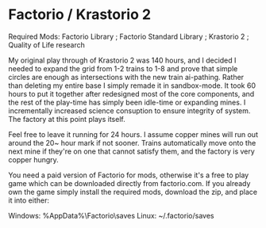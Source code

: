 # Factorio / Krastorio 2

Required Mods:
  Factorio Library ; 
  Factorio Standard Library ;
  Krastorio 2 ; 
  Quality of Life research 
 
  My original play through of Krastorio 2 was 140 hours, and I decided I needed to expand the grid from 1-2 trains to 1-8 and prove that simple circles are enough as intersections with the new train ai-pathing. Rather than deleting my entire base I simply remade it in sandbox-mode.
  It took 60 hours to put it together after redesigned most of the core components, and the rest of the play-time has simply been idle-time or expanding mines. I incrementally increased science consuption to ensure integrity of system. The factory at this point plays itself.
  
  Feel free to leave it running for 24 hours. I assume copper mines will run out around the 20~ hour mark if not sooner. Trains automatically move onto the next mine if they're on one that cannot satisfy them, and the factory is very copper hungry.

  You need a paid version of Factorio for mods, otherwise it's a free to play game which can be downloaded directly from factorio.com. If you already own the game simply install the required mods, download the zip, and place it into either: 
  
  Windows:
%AppData%\Factorio\saves
  Linux:
~/.factorio/saves
